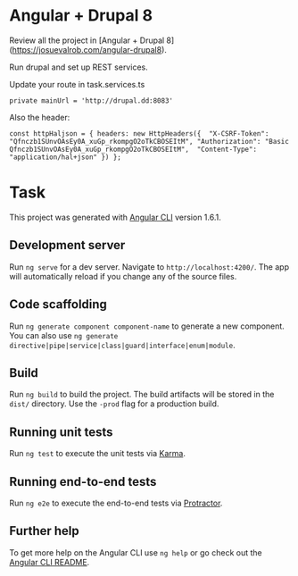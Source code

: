 # Angular + Drupal 8
Review all the project in [Angular + Drupal 8] (https://josuevalrob.com/angular-drupal8). 

Run drupal and set up REST services. 

Update your route in task.services.ts 

`private mainUrl = 'http://drupal.dd:8083'`

Also the header: 

`const httpHaljson = {
  headers: new HttpHeaders({ 
  "X-CSRF-Token": "Qfnczb1SUnvOAsEy0A_xuGp_rkompgO2oTkCBOSEItM",
  "Authorization": "Basic Qfnczb1SUnvOAsEy0A_xuGp_rkompgO2oTkCBOSEItM", 
  "Content-Type": "application/hal+json"
  })
};`


# Task

This project was generated with [Angular CLI](https://github.com/angular/angular-cli) version 1.6.1.

## Development server

Run `ng serve` for a dev server. Navigate to `http://localhost:4200/`. The app will automatically reload if you change any of the source files.


## Code scaffolding

Run `ng generate component component-name` to generate a new component. You can also use `ng generate directive|pipe|service|class|guard|interface|enum|module`.

## Build

Run `ng build` to build the project. The build artifacts will be stored in the `dist/` directory. Use the `-prod` flag for a production build.

## Running unit tests

Run `ng test` to execute the unit tests via [Karma](https://karma-runner.github.io).

## Running end-to-end tests

Run `ng e2e` to execute the end-to-end tests via [Protractor](http://www.protractortest.org/).

## Further help

To get more help on the Angular CLI use `ng help` or go check out the [Angular CLI README](https://github.com/angular/angular-cli/blob/master/README.md).
